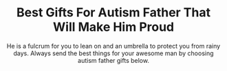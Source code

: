 ---
layout: post
title: Best Gifts For Autism Father That Will Make Him Proud
subtitle: He is a fulcrum for you to lean on and an umbrella to protect you from rainy days. Always send the best things for your awesome man by choosing autism father gifts below.
header-img: "img/post/2023/09/copied/medium_Autism_Father_Gifts_677982cfc8.jpg"
header-style: text
permalink: "/gifts-for-autism-father/"
catalog: true
tags:
  - Recipients 
  - Men
---  